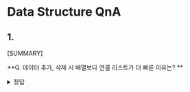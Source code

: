 # Data Structure QnA

## 1. 
[SUMMARY]
  
**Q. 데이터 추가, 삭제 시 배열보다 연결 리스트가 더 빠른 이유는? **  
<details>
<summary>정답</summary>
<br>  
연결리스트는 데이터 삽입 삭제시 기존 배열을 새로만들고 옮겨담아야 한다는 문제를 해결하기 위해 등장하였다
배열과다르게 노드가2칸(데이터칸,주소칸) 인데 
데이터칸에는 현재인덱스를 저장
주소칸에는 다음 인덱스를 저장
이런 구조덕분에 데이터를 이동없이 중간에 삽입/삭제가 가능하다

단 배열처럼 랜덤엑세스는 불가능해서 연산만으로 빠르게 탐색할수있는 배열의 장점은 사라졌다

</details>
